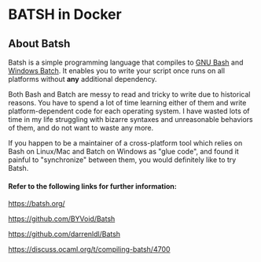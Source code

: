 # BATSH in Docker

## About Batsh

Batsh is a simple programming language that compiles to [GNU Bash](https://www.gnu.org/software/bash/) and [Windows Batch](http://www.microsoft.com/resources/documentation/windows/xp/all/proddocs/en-us/batch.mspx).
It enables you to write your script once runs on all platforms without **any** additional dependency.

Both Bash and Batch are messy to read and tricky to write due to historical reasons.
You have to spend a lot of time learning either of them and write platform-dependent code for each operating system.
I have wasted lots of time in my life struggling with bizarre syntaxes and unreasonable behaviors of them, and do not want to waste any more.

If you happen to be a maintainer of a cross-platform tool which relies on Bash on Linux/Mac and Batch on Windows as "glue code", and found it painful to "synchronize" between them, you would definitely like to try Batsh.


#### Refer to the following links for further information:

https://batsh.org/

https://github.com/BYVoid/Batsh

https://github.com/darrenldl/Batsh

https://discuss.ocaml.org/t/compiling-batsh/4700